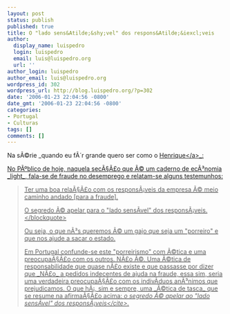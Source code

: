 ```yaml
---
layout: post
status: publish
published: true
title: O "lado sens&Atilde;&shy;vel" dos respons&Atilde;&iexcl;veis
author:
  display_name: luispedro
  login: luispedro
  email: luis@luispedro.org
  url: ''
author_login: luispedro
author_email: luis@luispedro.org
wordpress_id: 302
wordpress_url: http://blog.luispedro.org/?p=302
date: '2006-01-23 22:04:56 -0800'
date_gmt: '2006-01-23 22:04:56 -0800'
categories:
- Portugal
- Culturas
tags: []
comments: []
---
```

<p>Na s&Atilde;&copy;rie _quando eu f&Atilde;&acute;r grande quero ser como o <a href="http:&#47;&#47;osinedrio.blogspot.com&#47;">Henrique<&#47;a>_:</p>
<p>No P&Atilde;&ordm;blico de hoje, naquela sec&Atilde;&sect;&Atilde;&pound;o que &Atilde;&copy; um caderno de ec&Atilde;&sup3;nomia _light_, fala-se de fraude no desemprego e relatam-se alguns testemunhos:</p>
<blockquote><p>
Ter uma boa rela&Atilde;&sect;&Atilde;&pound;o com os respons&Atilde;&iexcl;veis da empresa &Atilde;&copy; meio caminho andado [para a fraude].</p>
<p>O segredo &Atilde;&copy; apelar para o "lado sens&Atilde;&shy;vel" dos respons&Atilde;&iexcl;veis.<br />
<&#47;blockquote></p>
<p>Ou seja, o que n&Atilde;&sup3;s queremos &Atilde;&copy; um gajo que seja um "porreiro" e que nos ajude a sacar o estado.</p>
<p>Em Portugal confunde-se este "porreirismo" com &Atilde;&copy;tica e uma preocupa&Atilde;&sect;&Atilde;&pound;o com os outros. N&Atilde;&pound;o &Atilde;&copy;. Uma &Atilde;&copy;tica de responsabilidade que quase n&Atilde;&pound;o existe e que passasse por dizer que _N&Atilde;&pound;o_ a pedidos indecentes de ajuda na fraude, essa sim, seria uma verdadeira preocupa&Atilde;&sect;&Atilde;&pound;o com os indiv&Atilde;&shy;duos an&Atilde;&sup3;nimos que prejudicamos. O que h&Atilde;&iexcl;, sim e sempre, uma _&Atilde;&copy;tica de tasca_ que se resume na afirma&Atilde;&sect;&Atilde;&pound;o acima: <cite>o segredo &Atilde;&copy; apelar ao "lado sens&Atilde;&shy;vel" dos respons&Atilde;&iexcl;veis<&#47;cite>.</p>
